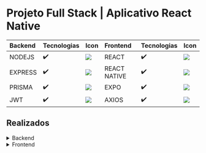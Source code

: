 # Projeto Full Stack | Aplicativo React Native

Backend | Tecnologias | Icon | Frontend | Tecnologias | Icon
:---------- | :---------- | :---------- | :---------- | :---------- | :----------
NODEJS | :heavy_check_mark: | <img src="https://skills.thijs.gg/icons?i=nodejs" />  | REACT | :heavy_check_mark: | <img src="https://skills.thijs.gg/icons?i=react" />
EXPRESS | :heavy_check_mark: | <img src="https://skills.thijs.gg/icons?i=express" />  | REACT NATIVE | :heavy_check_mark: | <img src="https://skills.thijs.gg/icons?i=react_native" />
PRISMA | :heavy_check_mark: | <img src="https://skills.thijs.gg/icons?i=prisma" /> | EXPO | :heavy_check_mark: | <img src="https://skills.thijs.gg/icons?i=expo" />
JWT | :heavy_check_mark: | <img src="https://skills.thijs.gg/icons?i=jwt" /> | AXIOS | :heavy_check_mark: | <img src="https://skills.thijs.gg/icons?i=axios" />

## Realizados
<details>
  <summary>
     Backend
  </summary><br />
  - <strong>Express:</strong> <br />
  <ul>
    <li>✔️ Roteamento do servidor</li>
    <li>✔️ Gerenciamento de rotas</li>
  </ul>
  - <strong>Prisma:</strong> <br />
  <ul>
    <li>✔️ Criação do banco de dados</li>
    <li>✔️ Criação de linhas nas tabelas</li>
    <li>✔️ Requisição de dados</li>
    <li>✔️ Atualização de campos</li>
    <li>✔️ Exclusão de elementos</li>
  </ul>
</details>

<details>
  <summary>
   Frontend
  </summary><br />
- <strong>React Native:</strong>
</details>